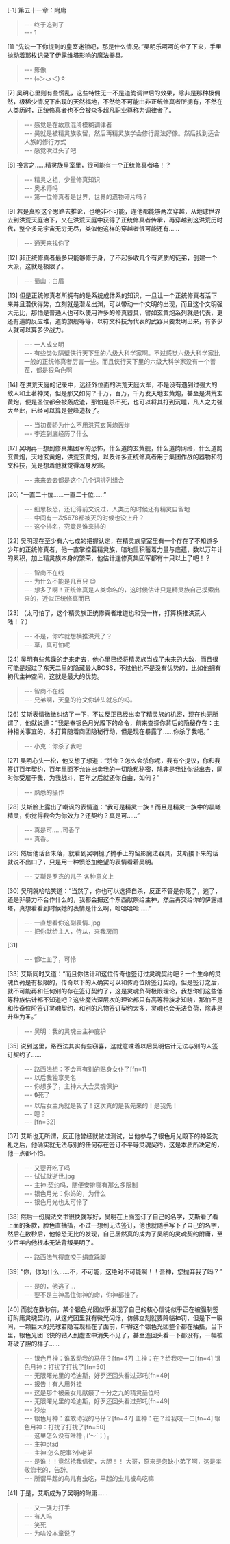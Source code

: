 
[-1] 第五十一章：附庸
>--- 终于追到了<br>
>--- 1<br>

[1] “先说一下你提到的皇室迷锁吧，那是什么情况。”吴明乐呵呵的坐了下来，手里抛动着那枚记录了伊露维塔影响的魔法器具。
>--- 影像<br>
>--- (๑＞ڡ＜)☆<br>

[7] 吴明心里则有些慌乱，这些特性无一不是道韵调律后的效果，除非是那种极偶然，极稀少情况下出现的天然福地，不然绝不可能由非正统修真者所拥有，不然在人类历时，正统修真者也不会被众多超凡职业尊称为调律者了。
>--- 感觉是在故意混淆模糊调律者<br>
>--- 昊就是被精灵族收留，然后再精灵族学会修行魔法好像。然后找到适合人族的修行方式<br>
>--- 感觉吹过头了吧<br>

[8] 换言之……精灵族皇室里，很可能有一个正统修真者咯！？
>--- 精灵之祖，少量修真知识<br>
>--- 奥术师吗<br>
>--- 第一位修真者是世界，世界的遗物碎片吗？<br>

[9] 若是真照这个思路去推论，也绝非不可能，连他都能够两次穿越，从地球世界去到洪荒天庭治下，又在洪荒天庭中获得了正统修真者传承，再穿越到这洪荒历时代，整个多元宇宙无穷无尽，类似他这样的穿越者很可能还有……
>--- 通天来找你了<br>

[12] 非正统修真者最多只能够修于身，了不起多收几个有资质的徒弟，创建一个大派，这就是极限了。
>--- 蜀山：白眉<br>

[13] 但是正统修真者所拥有的是系统成体系的知识，一旦让一个正统修真者活下来并且潜伏得势，立刻就是潜龙出渊，可以带动一个文明的出现，而且这个文明强大无比，那怕是普通人也可以使用许多的修真器具，譬如玄黄炮系列就是代表，更还有道韵反应堆，道韵旗舰等等，以符文科技为代表的武器只要发明出来，有多少人就可以算多少战力。
>--- 一人成文明<br>
>--- 有些类似隔壁侠行天下里的六级大科学家啊。不过感觉六级大科学家比一般的正统修真者厉害一些。而且侠行天下里的六级大科学家没有一个善茬，都是狠角色啊<br>

[14] 在洪荒天庭的记录中，远征外位面的洪荒天庭大军，不是没有遇到过强大的敌人和土著神灵，但是那又如何？十万，百万，千万发天地玄黄炮，甚至是洪荒玄黄炮，便是圣位都会被轰成渣，那怕是杀不死，也可以将其打到沉睡，凡人之力强大至此，已经可以算是登峰造极了。
>--- 当初裴骄为什么不用洪荒玄黄炮轰炸<br>
>--- 李连到底经历了什么<br>

[17] 吴明再一想到修真集团军的恐怖，什么道韵玄黄舰，什么道韵网络，什么道韵玄黄炮，天地玄黄炮，洪荒玄黄炮，以及许多正统修真者用于集团作战的器物和符文科技，光是想着他就觉得浑身发寒。
>--- 来来去去都是这个几个词排列组合<br>

[20] “一直二十位……一直二十位……”
>--- 细思极恐，还记得前文说过，人类历的时候还有精灵自留地<br>
>--- 中间有一次5678都被灭的时候也没上升？<br>
>--- 这个排名，究竟是谁来排的<br>

[22] 吴明现在至少有六七成的把握认定，在精灵族皇室里有一个存在了不知道多少年的正统修真者，他一直掌控着精灵族，暗地里积蓄着力量与底蕴，数以万年计的累积，加上精灵族本身的繁荣，他估计连修真集团军都有十只以上了吧！？
>--- 智商不在线<br>
>--- 为什么不能是几百只 😊<br>
>--- 想多了啊！正统修真是人类命名的，这时候估计只是精灵族自己摸索出来的，近似正统修真而已<br>

[23] （太可怕了，这个精灵族正统修真者难道也和我一样，打算横推洪荒大陆！？）
>--- 不是，你咋就想横推洪荒了？<br>
>--- 草，真可怕呢<br>

[24] 吴明有些焦躁的走来走去，他心里已经将精灵族当成了未来的大敌，而且很可能是超过了东天二皇的隐藏最大BOSS，不过他也不是没有优势的，比如他拥有初代主神空间，这就是最大的优势。
>--- 智商不在线<br>
>--- 兄弟啊，天皇的符文你转头就忘的吗。<br>

[26] 艾斯表情微微纠结了一下，不过反正已经出卖了精灵族的机密，现在也无所谓了，他就说道：“我是奉银色月光殿下的命令，前来查探你背后的隐秘存在：主神相关事宜的，本打算随着商团隐秘行动，但是现在暴露了……你杀了我吧。”
>--- 小克：你杀了我吧<br>

[27] 吴明心头一松，他又想了想道：“杀你？怎么会杀你呢，我有个提议，你和我签订百年契约，百年里面不允许出卖我的一切隐私秘密，除非是我让你说出去，同时你受雇于我，为我战斗，百年之后就还你自由，如何？”
>--- 熟悉的操作<br>

[28] 艾斯脸上露出了嘲讽的表情道：“我可是精灵一族！而且是精灵一族中的晨曦精灵，你觉得我会为你效力？还契约？真是可……”
>--- 真是可……可香了<br>
>--- 真香。<br>

[29] 然后他话音未落，就看到吴明抛了抛手上的留影魔法器具，艾斯接下来的话就说不出口了，只是用一种愤怒加绝望的表情看着吴明。
>--- 艾斯是罗杰的儿子 各种意义上<br>

[30] 吴明就哈哈笑道：“当然了，你也可以选择自杀，反正不管是你死了，逃了，还是非暴力不合作什么的，我都会把这个东西献祭给主神，然后再交给你的伊露维塔，真想看看到时候她的表情是什么啊，哈哈哈哈……”
>--- 一直想看你这副表情. jpg<br>
>--- 把你献给主人，侍从，来我房间<br>

[31] 
>--- 都吐血了，可怜<br>

[33] 艾斯同时又道：“而且你估计和这位传奇也签订过灵魂契约吧？一个生命的灵魂负荷是有极限的，传奇以下的人确实可以和传奇位阶签订契约，但是签订之后，就不可能再和任何别的存在签订契约了，这是灵魂负荷极限理论，我想你们这些低等种族估计都不知道吧？这些魔法深层次的理论都只有高等种族才知晓，那怕不是和传奇位阶签订灵魂契约，和别的凡物签订契约太多，灵魂也会无法负荷，除非是升华为圣。”
>--- 吴明：我的灵魂由主神庇护<br>

[35] 说到这里，路西法其实有些窃喜，这就意味着以后吴明估计无法与别的人签订契约了……
>--- 路西法想：不会再有别的贴身女仆了[fn=1]<br>
>--- 以后我独享吴名<br>
>--- 你想多了，主神大大会灵魂保护<br>
>--- 🔒死了<br>
>--- 以后女主角就是我了！这次真的是我先来的！是我先！<br>
>--- 嗯？<br>
>--- [fn=32]<br>

[37] 艾斯也无所谓，反正他曾经就做过测试，当他参与了银色月光殿下的神圣洗礼之后，他确实就无法与别的任何存在签订不平等灵魂契约，这是本质所决定的，他一点都不怕。
>--- 又要开吃了吗<br>
>--- 试试就逝世.jpg<br>
>--- 主神:契约吗，随便安排哪有那么多限制<br>
>--- 银色月光：你妈的，为什么<br>
>--- 银色月光也太可怜了<br>

[38] 然后一份魔法文书很快就写好，吴明在上面签订了自己的名字，艾斯看了看上面的条款，脸色直抽搐，不过一想到无法签订，他也就随手写下了自己的名字，然后在数秒后，他惊恐无比的发现，自己居然真的成为了吴明的灵魂契约附庸，至少百年内他根本无法背叛吴明了。
>--- 路西法气得直咬手绢直跺脚<br>

[39] “你，你为什么……不，不可能，这绝对不可能啊！！吾神，您抛弃我了吗？”
>--- 是的，他逃了…<br>
>--- 要不是主神吊住你神的命，你神都挂了。<br>

[40] 而就在数秒前，某个银色光团似乎发现了自己的核心信徒似乎正在被强制签订附庸灵魂契约，从这光团里就有微光闪烁，仿佛立刻就要降临神罚，但是下一瞬间，一颗巨大的光球若隐若现挡在了面前，吓得这个银色光团整个都在抽搐，当下里，银色光团飞快的钻入到虚空中消失不见了，甚至连回头看一下都没有，一幅被吓破了胆的样子……
>--- 银色月神：谁敢动我的马仔？[fn=47]
主神：在？给我咬一口[fn=4]
银色月神：打扰了打扰了[fn=50]<br>
>--- 无限曙光里的哈迪斯，好歹还回头看过郑吒[fn=49]<br>
>--- 报告！有人用外挂<br>
>--- 这是那个被亲女儿献祭了十分之九的精灵圣位吗<br>
>--- 无限曙光里的哈迪斯，好歹还回头看过郑吒[fn=49]<br>
>--- 秒怂<br>
>--- 银色月神：谁敢动我的马仔？[fn=47]
主神：在？给我咬一口[fn=4]
银色月神：打扰了打扰了[fn=50]<br>
>--- 这里怎么没有吐槽┐(‘～`；)┌<br>
>--- 主神ptsd<br>
>--- 主神:怎么肥事?小老弟<br>
>--- 是谁！！竟然抢我信徒，大胆！！
大哥，原来是您缺小弟了啊，这是孝敬您老的，告辞。<br>
>--- 所谓早起的鸟儿有虫吃，早起的虫儿被鸟吃嘛<br>

[41] 于是，艾斯成为了吴明的附庸……
>--- 又一强力打手<br>
>--- 有人吗<br>
>--- 笑死<br>
>--- 为啥没本章说了<br>
